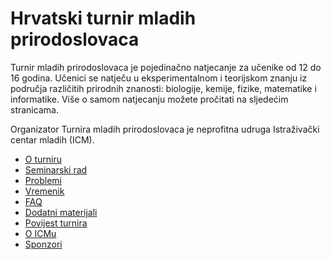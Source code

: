 # Hrvatski turnir mladih prirodoslovaca
Turnir mladih prirodoslovaca je pojedinačno natjecanje za učenike od 12 do 16 godina. Učenici se natječu u eksperimentalnom i teorijskom znanju iz područja različitih prirodnih znanosti: biologije, kemije, fizike, matematike i informatike. Više o samom natjecanju možete pročitati na sljedećim stranicama.

Organizator Turnira mladih prirodoslovaca je neprofitna udruga Istraživački centar mladih (ICM).

- [O turniru](./Sites/O%20turniru.md)
- [Seminarski rad](./Sites/Seminarski%20rad.md)
- [Problemi](./Sites/Problemi.md)
- [Vremenik](./Sites/Vremenik.md)
- [FAQ](./Sites/FAQ.md)
- [Dodatni materijali](./Sites/Dodatni%20materijali.md)
- [Povijest turnira](./Sites/Povijest.md)
- [O ICMu](./Sites/O%20ICMu.md)
- [Sponzori](./Sites/Sponzori.md)


